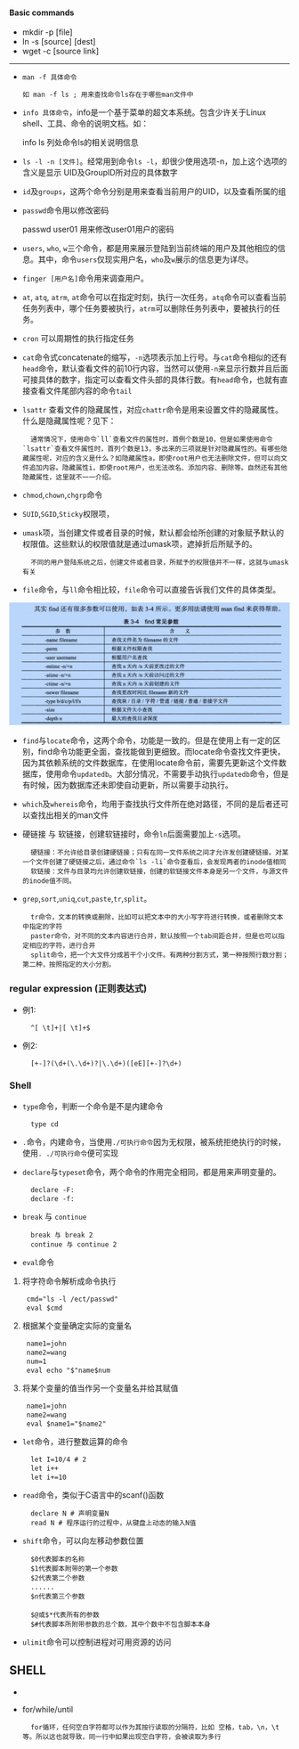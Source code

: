 #### Basic commands

* mkdir -p [file]
* ln -s [source] [dest]
* wget -c [source link]

---
* `man -f 具体命令`
    
      如 man -f ls ; 用来查找命令ls存在于哪些man文件中
      
* `info 具体命令`，info是一个基于菜单的超文本系统。包含少许关于Linux shell、工具、命令的说明文档。如：

    info ls
列处命令ls的相关说明信息

* `ls -l -n [文件]`。经常用到命令`ls -l`，却很少使用选项-n，加上这个选项的含义是显示 UID及GroupID所对应的具体数字

* `id`及`groups`，这两个命令分别是用来查看当前用户的UID，以及查看所属的组

* `passwd`命令用以修改密码
  
    passwd user01
 用来修改user01用户的密码

* `users`, `who`, `w`三个命令，都是用来展示登陆到当前终端的用户及其他相应的信息。其中，命令`users`仅现实用户名，`who`及`w`展示的信息更为详尽。

* `finger [用户名]`命令用来调查用户。

* `at`, `atq`, `atrm`, `at`命令可以在指定时刻，执行一次任务，`atq`命令可以查看当前任务列表中，哪个任务要被执行，`atrm`可以删除任务列表中，要被执行的任务。

* `cron` 可以周期性的执行指定任务

* `cat`命令式concatenate的缩写，`-n`选项表示加上行号。与`cat`命令相似的还有`head`命令，默认查看文件的前10行内容，当然可以使用`-n`来显示行数并且后面可接具体的数字，指定可以查看文件头部的具体行数。有`head`命令，也就有直接查看文件尾部内容的命令`tail`

* `lsattr` 查看文件的隐藏属性，对应`chattr`命令是用来设置文件的隐藏属性。什么是隐藏属性呢？见下：

        通常情况下，使用命令`ll`查看文件的属性时，首例个数是10，但是如果使用命令`lsattr`查看文件属性时，首列个数是13，多出来的三项就是针对隐藏属性的。有哪些隐藏属性呢，对应的含义是什么？如隐藏属性a，即使root用户也无法删除文件，但可以向文件追加内容。隐藏属性i，即使root用户，也无法改名、添加内容、删除等。自然还有其他隐藏属性，这里就不一一介绍。

* `chmod`,`chown`,`chgrp`命令

* `SUID`,`SGID`,`Sticky`权限项，

* `umask`项，当创建文件或者目录的时候，默认都会给所创建的对象赋予默认的权限值。这些默认的权限值就是通过umask项，遮掉折后所赋予的。

        不同的用户登陆系统之后，创建文件或者目录，所赋予的权限值并不一样，这就与umask有关

* `file`命令，与`ll`命令相比较，`file`命令可以直接告诉我们文件的具体类型。

![](https://github.com/WalkingNL/Pics/blob/master/file%20cmd.jpg)

* `find`与`locate`命令，这两个命令，功能是一致的。但是在使用上有一定的区别，find命令功能更全面，查找能做到更细致。而locate命令查找文件更快，因为其依赖系统的文件数据库，在使用locate命令前，需要先更新这个文件数据库，使用命令`updatedb`。大部分情况，不需要手动执行`updatedb`命令，但是有时候，因为数据库还未即使自动更新，所以需要手动执行。

* `which`及`whereis`命令，均用于查找执行文件所在绝对路径，不同的是后者还可以查找出相关的man文件

* 硬链接 与 软链接，创建软链接时，命令`ln`后面需要加上`-s`选项。
    
        硬链接：不允许给目录创建硬链接；只有在同一文件系统之间才允许发创建硬链接。对某一个文件创建了硬链接之后，通过命令`ls -li`命令查看后，会发现两者的inode值相同
        软链接：文件与目录均允许创建软链接，创建的软链接文件本身是另一个文件，与源文件的inode值不同。

* `grep`,`sort`,`uniq`,`cut`,`paste`,`tr`,`split`。

        tr命令，文本的转换或删除，比如可以把文本中的大小写字符进行转换，或者删除文本中指定的字符
        paster命令，对不同的文本内容进行合并，默认按照一个tab间距合并，但是也可以指定相应的字符，进行合并
        split命令，把一个大文件分成若干个小文件。有两种分割方式，第一种按照行数分割；第二种，按照指定的大小分割。
        
### regular expression (正则表达式)
* 例1:
    
        ^[ \t]+|[ \t]+$

* 例2:

        [+-]?(\d+(\.\d+)?|\.\d+)([eE][+-]?\d+)
 
### Shell

* `type`命令，判断一个命令是不是内建命令

        type cd

* `.`命令，内建命令，当使用`./可执行命令`因为无权限，被系统拒绝执行的时候，使用`. ./可执行命令`便可实现

* `declare`与`typeset`命令，两个命令的作用完全相同，都是用来声明变量的。

        declare -F:
        declare -f:

* `break` 与 `continue`

        break 与 break 2
        continue 与 continue 2
        
        
* `eval`命令

1. 将字符命令解析成命令执行

        cmd="ls -l /ect/passwd"
        eval $cmd
        
2. 根据某个变量确定实际的变量名

        name1=john
        name2=wang
        num=1
        eval echo "$"name$num

3. 将某个变量的值当作另一个变量名并给其赋值

        name1=john
        name2=wang
        eval $name1="$name2"
        
        
* `let`命令，进行整数运算的命令

        let I=10/4 # 2
        let i++
        let i+=10


* `read`命令，类似于C语言中的scanf()函数

        declare N # 声明变量N
        read N # 程序运行的过程中，从键盘上动态的输入N值
        
* `shift`命令，可以向左移动参数位置

        $0代表脚本的名称
        $1代表脚本附带的第一个参数
        $2代表第二个参数
        ......
        $n代表第三个参数
        
        $@或$*代表所有的参数
        $#代表脚本所附带参数的总个数，其中个数中不包含脚本本身

* `ulimit`命令可以控制进程对可用资源的访问


## SHELL
-
* for/while/until

        for循环，任何空白字符都可以作为其按行读取的分隔符，比如 空格，tab，\n，\t等。所以这也就导致，同一行中如果出现空白字符，会被读取为多行
































